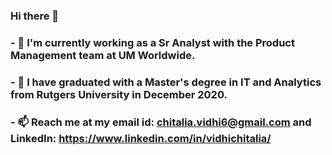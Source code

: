 ### Hi there 👋
### - 🔭 I'm currently working as a Sr Analyst with the Product Management team at UM Worldwide.
### - 🌱 I have graduated with a Master's degree in IT and Analytics from Rutgers University in December 2020.
### - 📫 Reach me at my email id: chitalia.vidhi6@gmail.com and LinkedIn: https://www.linkedin.com/in/vidhichitalia/

<!--
**vids18/vids18** is a ✨ _special_ ✨ repository because its `README.md` (this file) appears on your GitHub profile.

Here are some ideas to get you started:

- 🔭 I’m currently working 
- 🌱 I’m currently learning Data Structures in Python
- 👯 I’m looking to collaborate on projects that involve Machine Learning algorithms and data Visualizations in Tableau
- 🤔 I’m looking for help with ...
- 💬 Ask me about ...
- 📫 How to reach me: at my email id: chitalia.vidhi6@gmail.com
- 😄 Pronouns: ...
- ⚡ Fun fact: ...
-->
